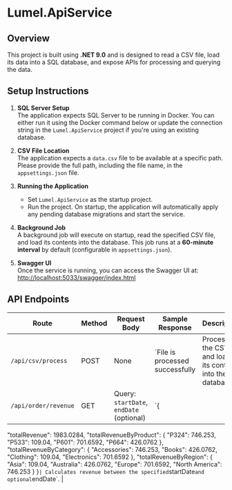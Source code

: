 # Lumel.ApiService

## Overview

This project is built using **.NET 9.0** and is designed to read a CSV file, load its data into a SQL database, and expose APIs for processing and querying the data.

## Setup Instructions

1. **SQL Server Setup**  
   The application expects SQL Server to be running in Docker. You can either run it using the Docker command below or update the connection string in the `Lumel.ApiService` project if you're using an existing database.

2. **CSV File Location**  
   The application expects a `data.csv` file to be available at a specific path. Please provide the full path, including the file name, in the `appsettings.json` file.

3. **Running the Application**

   - Set `Lumel.ApiService` as the startup project.
   - Run the project. On startup, the application will automatically apply any pending database migrations and start the service.

4. **Background Job**  
   A background job will execute on startup, read the specified CSV file, and load its contents into the database. This job runs at a **60-minute interval** by default (configurable in `appsettings.json`).

5. **Swagger UI**  
   Once the service is running, you can access the Swagger UI at:  
   [http://localhost:5033/swagger/index.html](http://localhost:5033/swagger/index.html)

## API Endpoints

| Route                | Method | Request Body                             | Sample Response                 | Description                                                      |
| -------------------- | ------ | ---------------------------------------- | ------------------------------- | ---------------------------------------------------------------- |
| `/api/csv/process`   | POST   | None                                     | `File is processed successfully | Processes the CSV file and loads its contents into the database. |
| `/api/order/revenue` | GET    | Query: `startDate`, `endDate` (optional) | `{                              |

"totalRevenue": 1983.0284,
"totalRevenueByProduct": {
"P324": 746.253,
"P533": 109.04,
"P601": 701.6592,
"P664": 426.0762
},
"totalRevenueByCategory": {
"Accessories": 746.253,
"Books": 426.0762,
"Clothing": 109.04,
"Electronics": 701.6592
},
"totalRevenueByRegion": {
"Asia": 109.04,
"Australia": 426.0762,
"Europe": 701.6592,
"North America": 746.253
}
}`| Calculates revenue between the specified`startDate`and optional`endDate`. |
